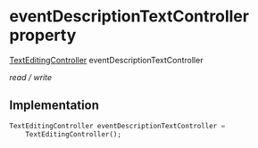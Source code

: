 


# eventDescriptionTextController property







[TextEditingController](https://api.flutter.dev/flutter/widgets/TextEditingController-class.html) eventDescriptionTextController
  
_<span class="feature">read / write</span>_






## Implementation

```dart
TextEditingController eventDescriptionTextController =
    TextEditingController();
```







